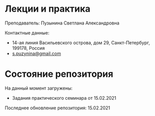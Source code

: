 # Лекции и практика

Преподаватель: Пузынина Светлана Александровна

Контактные данные:
+ 14-ая линия Васильевского острова, дом 29, Санкт-Петербург, 199178, Россия
+ s.puzynina@gmail.com

# Состояние репозитория

На данный момент загружены:
+ Задания практического семинара от 15.02.2021

Последнее обновление репозитория: 15.02.2021
